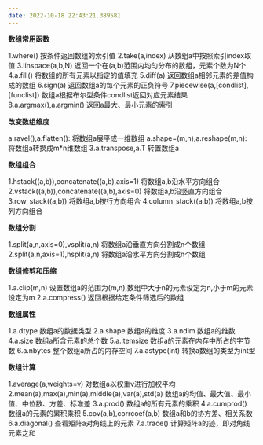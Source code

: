 ```yaml
---
date: 2022-10-18 22:43:21.389581
---
```

**数组常用函数**

1.where()
按条件返回数组的索引值
2.take(a,index)
从数组a中按照索引index取值
3.linspace(a,b,N)
返回一个在(a,b)范围内均匀分布的数组，元素个数为N个
4.a.fill()
将数组的所有元素以指定的值填充
5.diff(a)
返回数组a相邻元素的差值构成的数组
6.sign(a)
返回数组a的每个元素的正负符号
7.piecewise(a,[condlist],[funclist])
数组a根据布尔型条件condlist返回对应元素结果
8.a.argmax(),a.argmin()
返回a最大、最小元素的索引

**改变数组维度**

a.ravel(),a.flatten():
将数组a展平成一维数组
a.shape=(m,n),a.reshape(m,n):
将数组a转换成m*n维数组
3.a.transpose,a.T
转置数组a

**数组组合**

1.hstack((a,b)),concatenate((a,b),axis=1)
将数组a,b沿水平方向组合
2.vstack((a,b)),concatenate((a,b),axis=0)
将数组a,b沿竖直方向组合
3.row_stack((a,b))
将数组a,b按行方向组合
4.column_stack((a,b))
将数组a,b按列方向组合

**数组分割**

1.split(a,n,axis=0),vsplit(a,n)
将数组a沿垂直方向分割成n个数组
2.split(a,n,axis=1),hsplit(a,n)
将数组a沿水平方向分割成n个数组

**数组修剪和压缩**

1.a.clip(m,n)
设置数组a的范围为(m,n),数组中大于n的元素设定为n,小于m的元素设定为m
2.a.compress()
返回根据给定条件筛选后的数组

**数组属性**

1.a.dtype
数组a的数据类型
2.a.shape
数组a的维度
3.a.ndim
数组a的维数
4.a.size
数组a所含元素的总个数
5.a.itemsize
数组a的元素在内存中所占的字节数
6.a.nbytes
整个数组a所占的内存空间
7.a.astype(int)
转换a数组的类型为int型

**数组计算**

1.average(a,weights=v)
对数组a以权重v进行加权平均
2.mean(a),max(a),min(a),middle(a),var(a),std(a)
数组a的均值、最大值、最小值、中位数、方差、标准差
3.a.prod()
数组a的所有元素的乘积
4.a.cumprod()
数组a的元素的累积乘积
5.cov(a,b),corrcoef(a,b)
数组a和b的协方差、相关系数
6.a.diagonal()
查看矩阵a对角线上的元素
7.a.trace()
计算矩阵a的迹，即对角线元素之和